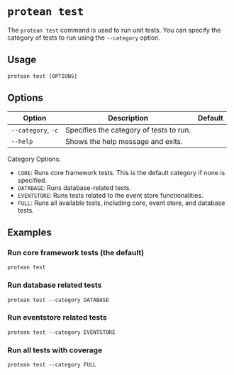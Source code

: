 # `protean test`

The `protean test` command is used to run unit tests. You can specify the
category of tests to run using the `--category` option.

## Usage

```shell
protean test [OPTIONS]
```

## Options

| Option              | Description                               | Default |
|---------------------|-------------------------------------------|---------|
| `--category`, `-c`  | Specifies the category of tests to run.  |         |
| `--help`            | Shows the help message and exits.         |         |


Category Options:

- `CORE`: Runs core framework tests. This is the default category if none is specified.
- `DATABASE`: Runs database-related tests.
- `EVENTSTORE`: Runs tests related to the event store functionalities.
- `FULL`: Runs all available tests, including core, event store, and database tests.

## Examples

### Run core framework tests (the default)

```shell
protean test
```

### Run database related tests

```shell
protean test --category DATABASE
```

### Run eventstore related tests

```shell
protean test --category EVENTSTORE
```

### Run all tests with coverage

```shell
protean test --category FULL
```

